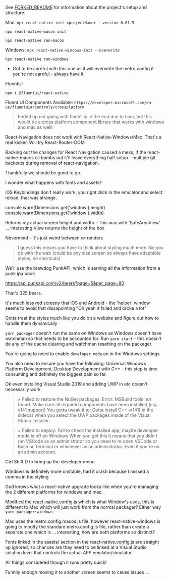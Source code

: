 See [FORKED_README]('./FORKED_README.md') for information about the project's setup and structure.

Mac:
`npx react-native init <projectName> --version 0.61.5`

`npx react-native-macos-init`

`npx react-native run-macos`

Windows:
`npx react-native-windows-init --overwrite`

`npx react-native run-windows`

- Got to be careful with this one as it will overwrite the metro config if you're not careful - always have it

FluentUI

`npm i @fluentui/react-native`

Fluent UI Components Available: `https://developer.microsoft.com/en-us/fluentui#/controls/crossplatform`

> Ended up not going with fluent-ui in the end due to time, but this would be a cross platform component library that works with windows and mac as well!

React-Navigation does not work with React-Native-Windows/Mac. That's a real kicker. Will try React-Router-DOM

Backing out the changes for React Navigation caused a mess, if the react-native-macos cli bombs out it'll leave everything half setup - multiple git backouts during removal of react-navigation.

Thankfully we should be good to go.

I wonder what happens with fonts and assets?

iOS Keybindings don't really work, you right click in the emulator and select reload. that was strange.

console.warn(Dimensions.get('window').height)
console.warn(Dimensions.get('window').width)

Returns my actual screen height and width - This was with 'SafeAreaView' ... interesting View returns the height of the box

Nevermind - it's just weird between re-renders

> I guess this means you have to think about styling much more like you do with the web (could be any size screen so always have adaptable styles, no shortcuts)

We'll use the brewdog PunkAPI, which is serving all the information from a punk ipa book

https://api.punkapi.com/v2/beers?page=5&per_page=80

That's 325 beers.

It's much less red screeny that iOS and Android - the 'helper' window seems to avoid that dissapointing "Oh yeah it failed and broke a lot"

Gotta treat the styles much like you do on a website and figure out how to handle them dynamically

`yarn packager` doesn't run the same on Windows as Windows doesn't have watchman so that needs to be accounted for. Run `yarn start` - this doesn't do any of the cache clearing and watchman resetting on the packager.

You're going to need to enable `developer mode` on in the Windows settings

You also need to ensure you have the following: Universal Windows Platform Development, Desktop Development with C++ - this step is time consuming and definitely the biggest pain so far.

Ok even installing Visual Studio 2019 and adding UWP in etc doesn't necessarily work

> × Failed to restore the NuGet packages: Error: MSBuild tools not found. Make sure all required components
> have been installed (e.g. v141 support)
> You gotta tweak it to: Gotta install C++ v(141) in the sidebar when you select the UWP packages inside of the Visual Studio Installer.

> × Failed to deploy: Fail to check the installed app, maybe developer mode is off on Windows
> When you get this it means that you didn't run VSCode as an administrator so you need to re open VSCode or Bash or Terminal or whichever as an administrator. Even if you're on an admin account.

Ctrl Shift D to bring up the developer menu

Windows is definitely more unstable, had it crash because I missed a comma in the styling

God knows what a react-native upgrade looks like when you're managing the 2 different platforms for windows and mac.

Modified the react-native.config.js which is what Window's uses, this is different to Mac which will just work from the normal packager? Either way `yarn packager:windows`

Mac uses the metro.config.macos.js file, however react-native-windows is going to modify the standard metro.config.js file, rather than create a separate one which is ... interesting, how are both platforms so distinct?

Fonts linked in the assets/ section in the react-native.config.js are straight up ignored, so chances are they need to be linked at a Visual Studio solution level that controls the actual APP emulator/simulator.

All things considered though it runs pretty quick!

Funnily enough moving it to another screen seems to cause issues ...

